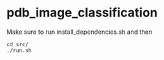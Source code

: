 # pdb_image_classification

Make sure to run install_dependencies.sh and then 
```
cd src/
./run.sh
```
